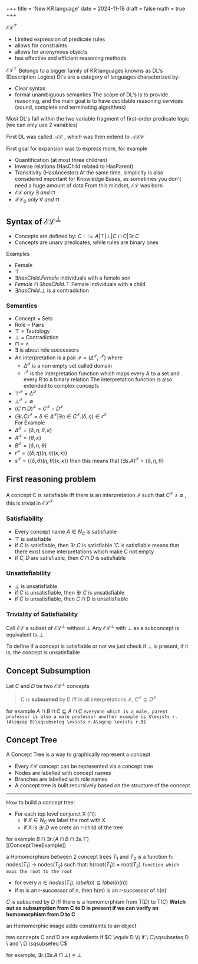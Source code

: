 +++
title = 'New KR language'
date = 2024-11-18
draft = false
math = true
+++

$\mathcal{EL^\top}$ 
- Limited expression of predicate rules
- allows for constraints
- allows for anonymous objects
- has effective and efficient reasoning methods

$\mathcal{EL^\top}$ Belongs to a bigger family of KR languages knowns as DL's (Description Logics)
Dl's are a category of languages characterized by:
- Clear syntax
- formal unambiguous semantics
The scope of DL's is to provide reasoning, and the main goal is to have decidable reasoning services (sound, complete and terminating algorithms)

Most DL's fall within the two variable fragment of first-order predicate logic (we can only use 2 variables)

First DL was called $\mathcal{AL}$ , which was then extend to $\mathcal{ALC}$

First goal for expansion was to express more, for example
- Quantification (at most three children)
- Inverse relations (HasChild related to HasParent)
- Transitivity (HasAncestor)
At the same time, simplicity is also considered important for Knowledge Bases, as sometimes you don't need a huge amount of data
From this mindset, $\mathcal{EL}$ was born
- $\mathcal{EL}\ only \ \exists \ and \ \sqcap$  
- $\mathcal{FL_0}\ only \ \forall \ and \ \sqcap$ 

## Syntax of $\mathcal{EL^\bot}$
- Concepts are defined by: $C ::= A | \top | \bot | C \sqcap C | \exists r.C$
- Concepts are unary predicates, while rules are binary ones

Examples
- Female
- $\top$
- $\exists hasChild.Female$   individuals with a female son
- $Female \sqcap \exists hasChild.\top$ Female individuals with a child 
- $\exists hasChild.\bot$ is a contradiction

### Semantics
- Concept = Sets
- Role = Pairs
- $\top$ = Tautology
- $\bot$ = Contradiction
- $\sqcap$ = $\wedge$
- $\exists$ is about role successors
- An interpretation is a pair $\mathcal{I} = (\Delta^{\mathcal{I}}, \cdot^{\mathcal{I}})$ where
	- $\Delta^{\mathcal{I}}$ is a non empty set called domain   
	- $\cdot^{\mathcal{I}}$ is the interpretation function which maps every A to a set and every R to a binary relation
The interpretation function is also extended to complex concepts
- $\top^{\mathcal{I}} = \Delta^{\mathcal{I}}$ 
- $\bot^{\mathcal{I}} = \emptyset$
- $(C \sqcap D)^{\mathcal{I}} = C^\mathcal{I} \cap D^\mathcal{I}$   
- $(\exists r.C)^\mathcal{I} = {\delta \in \Delta^\mathcal{I} | \exists \eta \in C^\mathcal{I}.(\delta, \eta) \in r^\mathcal{I}}$  
For Example
- $\Delta^\mathcal{I} = \{\delta, \eta, \theta, \kappa\}$
- $A^\mathcal{I} = \{\theta, \kappa\}$
- $B^\mathcal{I} = \{\delta, \eta, \theta\}$
- $r^\mathcal{I} = \{(\delta, \eta)(\eta, \eta)(\kappa, \kappa)\}$ 
- $s^\mathcal{I} = \{(\delta, \theta)(\eta, \theta)(\kappa, \kappa)\}$ 
then this means that $(\exists s.A)^\mathcal{I} = \{\delta,\eta,\theta\}$ 

## First reasoning problem
A concept C is satisfiable iff there is an interpretation $\mathcal{I}$ such that $C^\mathcal{I} \neq \emptyset$ , this is trivial in $\mathcal{EL}^\mathcal{I}$ 
### Satisfiability
- Every concept name $A \in N_C$ is satisfiable
- $\top$ is satisfiable
- if $C$ is satisfiable, then $\exists r.C$ is satisfiable `C is satisfiable means that there exist some interpretations which make C not empty
- if $C,D$ are satisfiable, then $C \sqcap D$ is satisfiable
### Unsatisfiability
- $\bot$ is unsatisfiable
- if $C$ is unsatisfiable, then $\exists r.C$ is unsatisfiable
- if $C$ is unsatisfiable, then $C \sqcap D$ is unsatisfiable
### Triviality of Satisfiability
Call $\mathcal{EL}$ a subset of $\mathcal{EL}^\bot$ without $\bot$
Any $\mathcal{EL}^\bot$ with $\bot$ as a subconcept is equivalent to $\bot$

To define if a concept is satisfiable or not we just check if $\bot$ is present, if it is, the concept is unsatisfiable

## Concept Subsumption
Let $C$ and $D$ be two $\mathcal{EL}^\bot$ concepts
> C is **subsumed** by D iff in all interpretations $\mathcal{I}$, $C^\mathcal{I} \subseteq D^\mathcal{I}$ 

for example $A \sqcap B \sqcap C \sqsubseteq A \sqcap C$ `everyone which is a male, parent professor is also a male professor
another example is $\exists r.(A\sqcap B)\sqsubseteq \exists r.A\sqcap \exists r.B$ 
`
## Concept Tree
A Concept Tree is a way to graphically represent a concept
- Every $\mathcal{EL}$ concept can be represented via a concept tree
- Nodes are labelled with concept names
- Branches are labelled with role names
- A concept tree is built recursively based on the structure of the concept
---
How to build a concept tree:
- For each top level conjunct X ($\sqcap$):
	- if $X \in N_C$ we label the root with X
	- if X is $\exists r.D$ we crete an r-child of the tree

for example
$B \sqcap \exists r.(A \sqcap B \sqcap \exists s.\top)$  
[[ConceptTreeExample]]

a Homomorphism between 2 concept trees $T_1$ and $T_2$ is a function h: nodes($T_1$) $\rightarrow$ nodes($T_2$) such that: h(root($T_1$)) = root($T_2$) `function which maps the root to the root`
- for every $n \in nodes(T_1), \ label(n) \subseteq label(h(n))$ 
- if m is an r-successor of n, then h(m) is an r-successor of h(n)

$C$ is subsumed by $D$ iff there is a homomorphism from T($D$) to T($C$) **Watch out as subsumption from C to D is present if we can verify an homomorphism from D to C**

an Homomorphic image adds constraints to an object

two concepts C and D are equivalents if
$C \equiv D \\\ if \ C\sqsubseteq D \ and \ D \sqsubseteq C$ 

for example, $\exists r.(\exists s.A \sqcap \bot) \equiv \bot$ 